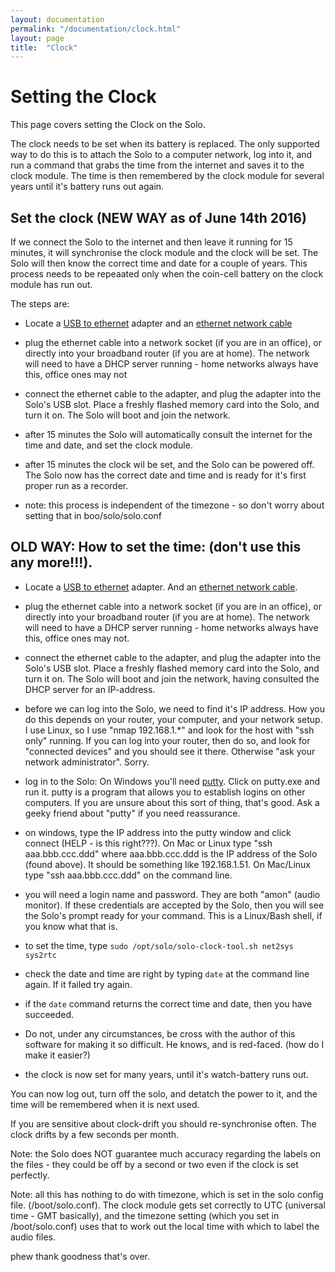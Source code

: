 ```yaml
---
layout: documentation
permalink: "/documentation/clock.html"
layout: page
title:  "Clock"
---
```

  

# Setting the Clock

This page covers setting the Clock on the Solo.

The clock needs to be set when its battery is replaced.  The only
supported way to do this is to attach the Solo to a computer network,
log into it, and run a command that grabs the time from the internet
and saves it to the clock module.  The time is then remembered by the
clock module for several years until it's battery runs out again.

## Set the clock (NEW WAY as of June 14th 2016)

If we connect the Solo to the internet and then leave it running for
15 minutes, it will synchronise the clock module and the clock will be
set.  The Solo will then know the correct time and date for a couple
of years.  This process needs to be repeaated only when the coin-cell
battery on the clock module has run out.

The steps are:

* Locate a [USB to
  ethernet](https://www.amazon.co.uk/s/ref=nb_sb_noss?field-keywords=USB+ethernet)
  adapter and an [ethernet network
  cable](https://www.amazon.co.uk/s/ref=nb_sb_noss_2?url=search-alias%3Daps&field-keywords=ethernet+patch+cable&rh=i%3Aaps%2Ck%3Aethernet+patch+cable)

* plug the ethernet cable into a network socket (if you are in an
  office), or directly into your broadband router (if you are at
  home).  The network will need to have a DHCP server running - home
  networks always have this, office ones may not

* connect the ethernet cable to the adapter, and plug the adapter into
  the Solo's USB slot.  Place a freshly flashed memory card into the
  Solo, and turn it on.  The Solo will boot and join the network.

* after 15 minutes the Solo will automatically consult the internet
  for the time and date, and set the clock module.

* after 15 minutes the clock wil be set, and the Solo can be powered
  off.  The Solo now has the correct date and time and is ready for
  it's first proper run as a recorder.

* note: this process is independent of the timezone - so don't worry about
  setting that in boo/solo/solo.conf



## OLD WAY: How to set the time: (don't use this any more!!!).

* Locate a [USB to ethernet](https://www.amazon.co.uk/s/ref=nb_sb_noss?field-keywords=USB+ethernet) adapter.  And an [ethernet network cable](https://www.amazon.co.uk/s/ref=nb_sb_noss_2?url=search-alias%3Daps&field-keywords=ethernet+patch+cable&rh=i%3Aaps%2Ck%3Aethernet+patch+cable).

* plug the ethernet cable into a network socket (if you are in an
  office), or directly into your broadband router (if you are at
  home).  The network will need to have a DHCP server running - home
  networks always have this, office ones may not.

* connect the ethernet cable to the adapter, and plug the adapter into
  the Solo's USB slot.  Place a freshly flashed memory card into the
  Solo, and turn it on.  The Solo will boot and join the network,
  having consulted the DHCP server for an IP-address.

* before we can log into the Solo, we need to find it's IP address.
  How you do this depends on your router, your computer, and your
  network setup.  I use Linux, so I use "nmap 192.168.1.*" and look
  for the host with "ssh only" running.  If you can log into your
  router, then do so, and look for "connected devices" and you should
  see it there.  Otherwise "ask your network administrator".  Sorry.

* log in to the Solo: On Windows you'll need
  [putty](http://www.chiark.greenend.org.uk/~sgtatham/putty/download.html).
  Click on putty.exe and run it.  putty is a program that allows you
  to establish logins on other computers.  If you are unsure about
  this sort of thing, that's good. Ask a geeky friend about "putty" if
  you need reassurance.

* on windows, type the IP address into the putty window and click
  connect (HELP - is this right???).  On Mac or Linux type "ssh
  aaa.bbb.ccc.ddd" where aaa.bbb.ccc.ddd is the IP address of the Solo
  (found above).  It should be something like 192.168.1.51.  On
  Mac/Linux type "ssh aaa.bbb.ccc.ddd" on the command line.

* you will need a login name and password.  They are both "amon"
  (audio monitor).  If these credentials are accepted by the Solo,
  then you will see the Solo's prompt ready for your command. This is
  a Linux/Bash shell, if you know what that is.

* to set the time, type `sudo /opt/solo/solo-clock-tool.sh net2sys
  sys2rtc`

* check the date and time are right by typing `date` at the command
  line again.  If it failed try again.  

* if the `date` command returns the correct time and date, then you
  have succeeded.

* Do not, under any circumstances, be cross with the author of this
  software for making it so difficult.  He knows, and is
  red-faced. (how do I make it easier?)

* the clock is now set for many years, until it's watch-battery runs
  out.

You can now log out, turn off the solo, and detatch the power to it,
and the time will be remembered when it is next used.

If you are sensitive about clock-drift you should re-synchronise
often. The clock drifts by a few seconds per month.

Note: the Solo does NOT guarantee much accuracy regarding the
labels on the files - they could be off by a second or two even if the
clock is set perfectly.

Note: all this has nothing to do with timezone, which is set in the
solo config file. (/boot/solo.conf).  The clock module gets set
correctly to UTC (universal time - GMT basically), and the timezone
setting (which you set in /boot/solo.conf) uses that to work out the
local time with which to label the audio files.

phew thank goodness that's over.
